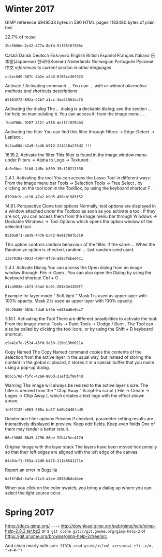 Winter 2017
===========

GIMP reference
6949533 bytes in 580 HTML pages
1183480 bytes of plain text

22.7% of reuse

    2bc5806e-2c42-477a-8ef4-91f85f6f306c
Català Dansk Deutsch Ελληνικά English British Español Français Italiano 日本語(Japanese) 한국어(Korean) Nederlands Norwegian Português Pусский 中文
*references to current section in other languages*

    cc4ec6d9-307c-4b2e-a2a3-8f68cc36f923
Activate / Activating command ... You can ...
*with or without alternative methods and shortcuts descriptions*

    d5104572-892a-42b7-a1cc-3ea21563acf5
Activating the dialog The ...  dialog is a dockable dialog; see the section ... for help on manipulating it. You can access it: from the image menu: ...

    fbbb760e-9207-412f-a518-deffff829db3
Activating the filter You can find this filter through Filtres  →  Edge-Detect  →  Laplace .

    5c7aa88d-42a9-4c46-b912-214418a2f0d2 !!!
16.19.2. Activate the filter This filter is found in the image window menu under Filters  →  Alpha to Logo  →  Textured .

    4c8e3bcc-3fb8-4d8c-b809-35cf10211338
2.4.1. Activating the tool You can access the Lasso Tool in different ways: From the image menu bar Tools  →  Selection Tools  →  Free Select , by clicking on the tool icon in the ToolBox, by using the keyboard shortcut  F .


    8799dc2c-a1f0-47a2-b9d5-450cb1983f52
14.91. Perspective Clone tool options  Normally, tool options are displayed in a window attached under the Toolbox as soon as you activate a tool. If they are not, you can access them from the image menu bar through Windows  →  Dockable Windows  →  Tool Options  which opens the option window of the selected tool.

    0510a8f1-a645-4476-ba42-9e01769fb319
This option controls random behaviour of the filter. If the same ... When the  Randomize  option is checked, random ... last random seed used.

    1307830a-0033-4007-9f36-ad83febed4c1
2.4.1. Activate Dialog  You can access the  Open  dialog from an image window through: File  →  Open . You can also open the Dialog by using the keyboard shortcut Ctrl + O .

    d1ca902e-cbf3-44a2-bc91-201e3e1208ff
Example for layer mode  “ Soft light ”  Mask 1 is used as upper layer with 100% opacity. Mask 2 is used as upper layer with 100% opacity.

    19c26d56-301b-4da0-bf6b-ed58bd6e0dc7
3.16.1. Activating the Tool There are different possibilities to activate the tool: From the image-menu: Tools  →  Paint Tools  →  Dodge / Burn . The Tool can also be called by clicking the tool icon:, or by using the Shift + D keyboard shortcut.

    c9a41e7e-2524-45fd-9e59-12bb13b0021a
Copy Named  The  Copy Named  command copies the contents of the selection from the active layer in the usual way, but instead of storing the content in the global clipboard, it stores it in a special buffer that you name using a pop-up dialog.

    8bbc570d-f5fc-42a9-806d-21efd1f06f4d
Warning The image will always be resized to the active layer's size. The filter is derived from the  “ Chip Away ”  Script-Fu script ( File  →  Create  →  Logos  →  Chip Away ), which creates a text logo with the effect shown above.

    1e9f2132-e063-400a-ba57-bd0b2d46fad5
Deinterlace filter options Preview  If checked, parameter setting results are interactively displayed in preview. Keep odd fields,  Keep even fields One of them may render a better result.

    66ef3680-6049-4790-86ee-92b4f3ec417d
Original image with the layer stack The layers have been moved horizontally so that their left edges are aligned with the left edge of the canvas.

    04a94cf1-f65a-42d0-b475-211e6541271e
Report an error in Bugzilla

    6af5fdb4-5afa-41c3-a3ee-2058d8dcdbee
When you click on the color swatch, you bring a dialog up where you can select the light source color.


Spring 2017
===========

https://docs.gimp.org/ `--->` http://download.gimp.org/pub/gimp/help/gimp-help-2.8.2.tar.bz2 or `$ git clone git://git.gnome.org/gimp-help-2`
or https://git.gnome.org/browse/gimp-help-2/tree/src

And clean nearly with `puts STDIN.read.gsub(/<\?xml version=(.+?)-->/m, "-#-#-")`
